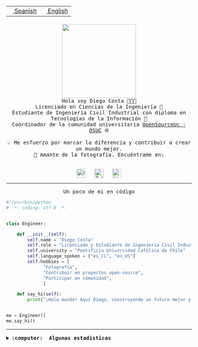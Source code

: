<table border="0"  align="right">
 <tr><td><a href="README.md"><img src="https://upload.wikimedia.org/wikipedia/commons/thumb/8/89/Bandera_de_Espa%C3%B1a.svg/1200px-Bandera_de_Espa%C3%B1a.svg.png" height="10"> Spanish</a></td>
 <td><a href="README.en.md"><img src="https://upload.wikimedia.org/wikipedia/commons/a/a4/Flag_of_the_United_States.svg" height="10"> English</a></td></tr>
</table><br><br><br>

<p align="center">
  <img src="https://github.com/diegocostares/diegocostares/blob/main/Images/aaa2.gif?raw=true" height="200px" weight="200px">
  <br><samp>
    Hola soy Diego Costa 👨🏻‍💻<br>
    Licenciado en Ciencias de la Ingeniería 🤖<br>
    Estudiante de Ingeniería Civil Industrial con diploma en Tecnologías de la Información 🧠<br>
    Coordinador de la comunidad universitaria <a href="https://github.com/open-source-uc">OpenSourceUc - OSUC</a> 🌐<br>
  <br>
    💡 Me esfuerzo por marcar la diferencia y contribuir a crear un mundo mejor.<br>
    📸 Amante de la fotografía. Encuéntrame en: <br>
  <br></samp>
</p>

<p align="center">
   <a href="https://instagram.com/diegocosta_no" target="blank">
      <img align="center" src="https://cdn.jsdelivr.net/npm/simple-icons@3.0.1/icons/instagram.svg" alt="instagram" height="25px" width="25px" />
      &#8203;
   </a>
   &nbsp; &nbsp; &nbsp;
   <a href="https://t.me/diegocosta_no" target="blank">
      <img align="center" alt="Telegram" width="25px" src="https://icons-for-free.com/iconfiles/png/512/Telegram-1324888767380505522.png" />
      &#8203;
   </a>
   &nbsp; &nbsp; &nbsp;
   <a href="https://www.linkedin.com/in/diegocostar/" target="blank">
      <img align="center" alt="LinkedIn" width="25px" src="https://img.icons8.com/metro/452/linkedin.png" />
      &#8203;
   </a>
</p>

---

<p align="center"><front size="25"><samp>Un poco de mi en código</samp></front></p>

```python
#!/usr/bin/python
# -*- coding: utf-8 -*-


class Engineer:

    def __init__(self):
        self.name = "Diego Costa"
        self.role = "Licenciado y Estudiante de Ingeniería Civil Industrial"
        self.university = "Pontificia Universidad Católica de Chile"
        self.language_spoken = ["es_CL", "en_US"]
        self.hobbies = [
              "Fotografía",
              "Contribuir en proyectos open-source",
              "Participar en comunidad",
              ]

    def say_hi(self):
        print("¡Hola mundo! Aquí Diego, construyendo un futuro mejor y cambiando el mundo.")


me = Engineer()
me.say_hi()
```

---

<details>
  <summary><b><samp>:computer: &nbsp;Algunas estadísticas</samp></b></summary>
  <br/></p>

<!--START_SECTION:waka-->
![Code Time](http://img.shields.io/badge/Code%20Time-1%2C271%20hrs%2045%20mins-blue)

📅 **Soy más productivo los Martes** 

```text
Lunes                    808 commits         ████░░░░░░░░░░░░░░░░░░░░░   15.55 % 
Martes                   977 commits         █████░░░░░░░░░░░░░░░░░░░░   18.80 % 
Miércoles                610 commits         ███░░░░░░░░░░░░░░░░░░░░░░   11.74 % 
Jueves                   793 commits         ████░░░░░░░░░░░░░░░░░░░░░   15.26 % 
Viernes                  734 commits         ████░░░░░░░░░░░░░░░░░░░░░   14.13 % 
Sábado                   469 commits         ██░░░░░░░░░░░░░░░░░░░░░░░   09.03 % 
Domingo                  805 commits         ████░░░░░░░░░░░░░░░░░░░░░   15.49 % 
```


📊 **Esta semana me dediqué a** 

```text
🐱‍💻 Proyectos: 
diegocostares            39 mins             ████████░░░░░░░░░░░░░░░░░   33.85 % 
Unknown Project          33 mins             ███████░░░░░░░░░░░░░░░░░░   28.63 % 
P1-SyR                   26 mins             ██████░░░░░░░░░░░░░░░░░░░   22.78 % 
GPTI-alexa               16 mins             ████░░░░░░░░░░░░░░░░░░░░░   14.22 % 
P0-SyR                   0 secs              ░░░░░░░░░░░░░░░░░░░░░░░░░   00.52 % 
```


 Last Updated on 30/10/2023 18:35:10 UTC
<!--END_SECTION:waka-->

<p align="center"> <img src="https://github-readme-stats.vercel.app/api?username=diegocostares&show_icons=true&theme=ayu-mirage" alt="abhisheknaiidu" /></p>

</details>
